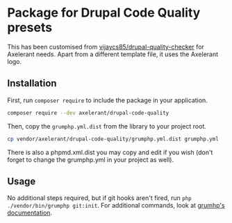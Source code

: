 # Package for Drupal Code Quality presets

This has been customised from [vijaycs85/drupal-quality-checker](https://packagist.org/packages/vijaycs85/drupal-quality-checker) for Axelerant needs. Apart from a different template file, it uses the Axelerant logo.

## Installation

First, run `composer require` to include the package in your application.

```bash
composer require --dev axelerant/drupal-code-quality
```

Then, copy the `grumphp.yml.dist` from the library to your project root.

```bash
cp vendor/axelerant/drupal-code-quality/grumphp.yml.dist grumphp.yml
```

There is also a phpmd.xml.dist you may copy and edit if you wish (don't forget to change the grumphp.yml in your project as well).

## Usage

No additional steps required, but if git hooks aren't fired, run `php ./vendor/bin/grumphp git:init`. For additional commands, look at [grumhp's documentation](https://github.com/phpro/grumphp/blob/master/doc/commands.md).
